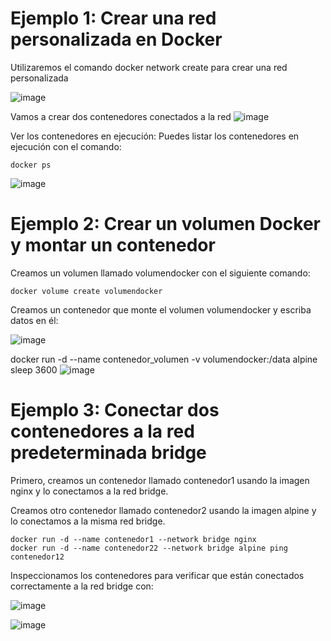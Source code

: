 # Ejemplo 1: Crear una red personalizada en Docker

Utilizaremos el comando docker network create para crear una red personalizada

![image](https://github.com/user-attachments/assets/a787d114-2bf9-41ea-9132-b2df0f6bc4c4)

Vamos a crear dos contenedores conectados a la red
![image](https://github.com/user-attachments/assets/40c61852-617f-4968-90fd-61c9623dc72f)

Ver los contenedores en ejecución: Puedes listar los contenedores en ejecución con el comando:

```
docker ps
```
![image](https://github.com/user-attachments/assets/db02cf7c-b6af-4ad0-a54b-2c4866b84a48)

# Ejemplo 2: Crear un volumen Docker y montar un contenedor

Creamos un volumen llamado volumendocker con el siguiente comando:

```
docker volume create volumendocker
```
Creamos un contenedor que monte el volumen volumendocker y escriba datos en él:

![image](https://github.com/user-attachments/assets/b457019b-133f-4a10-a1b2-034d0347725e)

docker run -d --name contenedor_volumen -v volumendocker:/data alpine sleep 3600
![image](https://github.com/user-attachments/assets/ac12b73c-c254-495f-b3dc-0c0a49168b77)


# Ejemplo 3: Conectar dos contenedores a la red predeterminada bridge

Primero, creamos un contenedor llamado contenedor1 usando la imagen nginx y lo conectamos a la red bridge.

Creamos otro contenedor llamado contenedor2 usando la imagen alpine y lo conectamos a la misma red bridge.

```
docker run -d --name contenedor1 --network bridge nginx
docker run -d --name contenedor22 --network bridge alpine ping contenedor12
```

Inspeccionamos los contenedores para verificar que están conectados correctamente a la red bridge con:

![image](https://github.com/user-attachments/assets/aba3eb86-fddf-4a66-b70c-6d95886f4b80)

![image](https://github.com/user-attachments/assets/b4e53ba7-455a-4a3d-b17b-f9156850e896)
